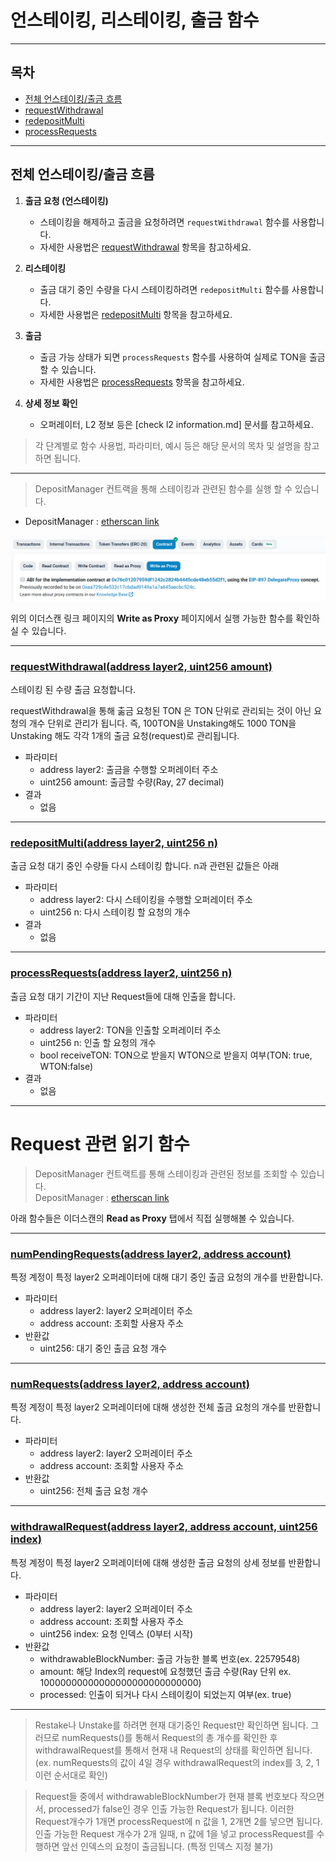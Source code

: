 # 언스테이킹, 리스테이킹, 출금 함수

---

## 목차
- [전체 언스테이킹/출금 흐름](#전체-언스테이킹출금-흐름)
- [requestWithdrawal](#requestwithdrawaladdress-layer2-uint256-amount)
- [redepositMulti](#redepositmultiaddress-layer2-uint256-n)
- [processRequests](#processrequestsaddress-layer2-uint256-index)

---

## 전체 언스테이킹/출금 흐름

1. **출금 요청 (언스테이킹)**
   - 스테이킹을 해제하고 출금을 요청하려면 `requestWithdrawal` 함수를 사용합니다.
   - 자세한 사용법은 [requestWithdrawal](#requestwithdrawaladdress-layer2-uint256-amount) 항목을 참고하세요.

2. **리스테이킹**
   - 출금 대기 중인 수량을 다시 스테이킹하려면 `redepositMulti` 함수를 사용합니다.
   - 자세한 사용법은 [redepositMulti](#redepositmultiaddress-layer2-uint256-n) 항목을 참고하세요.

3. **출금**
   - 출금 가능 상태가 되면 `processRequests` 함수를 사용하여 실제로 TON을 출금할 수 있습니다.
   - 자세한 사용법은 [processRequests](#processrequestsaddress-layer2-uint256-index) 항목을 참고하세요.

4. **상세 정보 확인**
   - 오퍼레이터, L2 정보 등은 [check l2 information.md] 문서를 참고하세요.

> 각 단계별로 함수 사용법, 파라미터, 예시 등은 해당 문서의 목차 및 설명을 참고하면 됩니다.

---

> DepositManager 컨트랙을 통해 스테이킹과 관련된 함수를 실행 할 수 있습니다.
- DepositManager : [etherscan link](https://etherscan.io/address/0x0b58ca72b12f01fc05f8f252e226f3e2089bd00e#writeProxyContract)

![Write as Proxy 선택](../img/withdraw_0.png)

위의 이더스캔 링크 페이지의 **Write as Proxy** 페이지에서 실행 가능한 함수를 확인하실 수 있습니다.

*********

### [requestWithdrawal(address layer2, uint256 amount)](https://etherscan.io/address/0x0b58ca72b12f01fc05f8f252e226f3e2089bd00e#writeProxyContract#F15)

스테이킹 된 수량 출금 요청합니다.

requestWithdrawal을 통해 춞금 요청된 TON 은 TON 단위로 관리되는 것이 아닌 요청의 개수 단위로 관리가 됩니다. 
즉, 100TON을 Unstaking해도 1000 TON을 Unstaking 해도 각각 1개의 출금 요청(request)로 관리됩니다.

- 파라미터
  - address layer2: 출금을 수행할 오퍼레이터 주소
  - uint256 amount: 출금할 수량(Ray, 27 decimal)
- 결과
  -  없음

*********

### [redepositMulti(address layer2, uint256 n)](https://etherscan.io/address/0x0b58ca72b12f01fc05f8f252e226f3e2089bd00e#writeProxyContract#F11)

출금 요청 대기 중인 수량들 다시 스테이킹 합니다. n과 관련된 값들은 아래

- 파라미터
  - address layer2: 다시 스테이킹을 수행할 오퍼레이터 주소
  - uint256 n: 다시 스테이킹 할 요청의 개수
- 결과
  -  없음

*********

### [processRequests(address layer2, uint256 n)](https://etherscan.io/address/0x0b58ca72b12f01fc05f8f252e226f3e2089bd00e#writeProxyContract#F9)

출금 요청 대기 기간이 지난 Request들에 대해 인출을 합니다.

- 파라미터
  - address layer2: TON을 인출할 오퍼레이터 주소
  - uint256 n: 인출 할 요청의 개수
  - bool receiveTON: TON으로 받을지 WTON으로 받을지 여부(TON: true, WTON:false)
- 결과
  -  없음

*********

# Request 관련 읽기 함수
> DepositManager 컨트랙트를 통해 스테이킹과 관련된 정보를 조회할 수 있습니다.  
> DepositManager : [etherscan link](https://etherscan.io/address/0x0b58ca72b12f01fc05f8f252e226f3e2089bd00e#readProxyContract)

아래 함수들은 이더스캔의 **Read as Proxy** 탭에서 직접 실행해볼 수 있습니다.

*********

### [numPendingRequests(address layer2, address account)](https://etherscan.io/address/0x0b58ca72b12f01fc05f8f252e226f3e2089bd00e#readProxyContract#F16)

특정 계정이 특정 layer2 오퍼레이터에 대해 대기 중인 출금 요청의 개수를 반환합니다.

- 파라미터
  - address layer2: layer2 오퍼레이터 주소
  - address account: 조회할 사용자 주소
- 반환값
  - uint256: 대기 중인 출금 요청 개수

*********

### [numRequests(address layer2, address account)](https://etherscan.io/address/0x0b58ca72b12f01fc05f8f252e226f3e2089bd00e#readProxyContract#F17)

특정 계정이 특정 layer2 오퍼레이터에 대해 생성한 전체 출금 요청의 개수를 반환합니다.

- 파라미터
  - address layer2: layer2 오퍼레이터 주소
  - address account: 조회할 사용자 주소
- 반환값
  - uint256: 전체 출금 요청 개수

*********

### [withdrawalRequest(address layer2, address account, uint256 index)](https://etherscan.io/address/0x0b58ca72b12f01fc05f8f252e226f3e2089bd00e#readProxyContract#F16)

특정 계정이 특정 layer2 오퍼레이터에 대해 생성한 출금 요청의 상세 정보를 반환합니다.

- 파라미터
  - address layer2: layer2 오퍼레이터 주소
  - address account: 조회할 사용자 주소
  - uint256 index: 요청 인덱스 (0부터 시작)
- 반환값
  - withdrawableBlockNumber: 출금 가능한 블록 번호(ex. 22579548)
  - amount: 해당 Index의 request에 요청했던 출금 수량(Ray 단위 ex. 10000000000000000000000000000)
  - processed: 인출이 되거나 다시 스테이킹이 되었는지 여부(ex. true) 

*********

> Restake나 Unstake를 하려면 현재 대기중인 Request만 확인하면 됩니다. 그러므로 numRequests()를 통해서 Request의 총 개수를 확인한 후 withdrawalRequest를 통해서 현재 내 Request의 상태를 확인하면 됩니다.(ex. numRequests의 값이 4일 경우 withdrawalRequest의 index를 3, 2, 1 이런 순서대로 확인)

> Request들 중에서 withdrawableBlockNumber가 현재 블록 번호보다 작으면서, processed가 false인 경우 인출 가능한 Request가 됩니다. 이러한 Request개수가 1개면 processRequest에 n 값을 1, 2개면 2를 넣으면 됩니다. 인출 가능한 Request 개수가 2개 일때, n 값에 1을 넣고 processRequest를 수행하면 앞선 인덱스의 요청이 출금됩니다. (특정 인덱스 지정 불가)